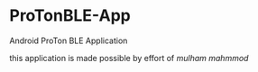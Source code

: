 # ProTonBLE-App
Android ProTon BLE Application

this application is made possible by effort of *mulham mahmmod* 